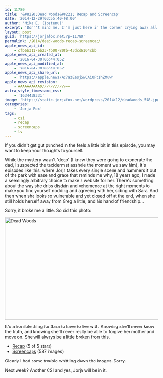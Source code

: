 ```yaml
---
id: 11780
title: '&#8220;Dead Woods&#8221; Recap and Screencap'
date: '2014-12-29T03:55:40-08:00'
author: 'Mika E. (Ipstenu)'
excerpt: 'Don''t mind me, I''m just here in the corner crying away all my feels from last night''s CSI.'
layout: post
guid: 'https://jorjafox.net/?p=11780'
permalink: /2014/dead-woods-recap-screencap/
apple_news_api_id:
    - cfb6b311-eb23-4b00-808b-43dcd6164cbb
apple_news_api_created_at:
    - '2016-04-30T05:44:05Z'
apple_news_api_modified_at:
    - '2016-04-30T05:44:05Z'
apple_news_api_share_url:
    - 'https://apple.news/Az7azEesjSwCAi0Pc1hZMuw'
apple_news_api_revision:
    - AAAAAAAAAAD//////////w==
astra_style_timestamp_css:
    - '1634438331'
image: 'https://static.jorjafox.net/wordpress/2014/12/deadwoods_558.jpg'
categories:
    - 'Jorja Fox'
tags:
    - csi
    - recap
    - screencaps
    - tv
---
```


If you didn't get gut punched in the feels a little bit in this episode, you may want to keep your thoughts to yourself.

While the mystery wasn't 'deep' (I knew they were going to exonerate the dad, I suspected the taxidermist asshole the moment we saw him), it's episodes like this, where Jorja takes every single scene and hammers it out of the park with ease and grace that reminds me why, 18 years ago, I made a seemingly arbitrary choice to make a website for her. There's something about the way she drips disdain and vehemence at the right moments to make you find yourself nodding and agreeing with her, siding with Sara. And then when she looks so vulnerable and yet closed off at the end, when she still holds herself away from Greg a little, and his hand of friendship...

Sorry, it broke me a little. So did this photo:

<a href="https://jorjafox.net/2014/dead-woods-recap-screencap/dead-woods-3/" rel="attachment wp-att-11781"><img class="aligncenter size-large wp-image-11781" src="//jfo-static.net/wordpress/2014/12/deadwoods_558-900x506.jpg" alt="Dead Woods" width="600" height="337" /></a>

It's a horrible thing for Sara to have to live with. Knowing she'll never know the truth, and knowing she'll never really be able to forgive her mother and move on. She will always be a little broken from this.
<ul>
 	<li><a href="https://jorjafox.net/wiki/Dead_Woods">Recap</a> (5 of 5 stars)</li>
 	<li><a href="https://jorjafox.net/gallery/tv/csi/season15/12-deadwoods/">Screencaps</a> (587 images)</li>
</ul>
Clearly I had some trouble whittling down the images. Sorry.

Next week? Another CSI and yes, Jorja will be in it.